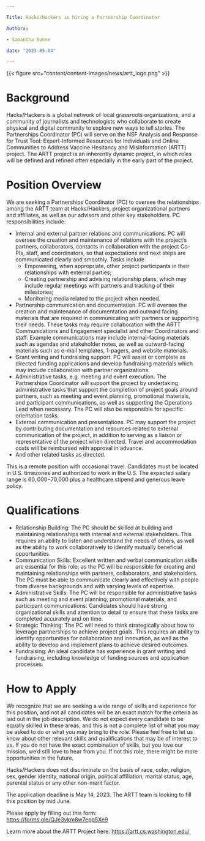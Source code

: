 ```yaml
---

Title: Hacks/Hackers is hiring a Partnership Coordinator

Authors: 

- Samantha Sunne

date: "2023-05-04" 

---
```


{{< figure src="content/content-images/news/artt_logo.png" >}}

# Background

Hacks/Hackers is a global network of local grassroots organizations, and a community of journalists and technologists who collaborate to create physical and digital community to explore new ways to tell stories. The Partnerships Coordinator (PC) will serve on the NSF Analysis and Response for Trust Tool: Expert-Informed Resources for Individuals and Online Communities to Address Vaccine Hesitancy and Misinformation (ARTT) project. The ARTT project is an inherently dynamic project, in which roles will be defined and refined often especially in the early part of the project. 

# Position Overview

We are seeking a Partnerships Coordinator (PC) to oversee the relationships among the ARTT team at Hacks/Hackers, project organizational partners and affiliates, as well as our advisors and other key stakeholders. PC responsibilities include:



* Internal and external partner relations and communications. PC will oversee the creation and maintenance of relations with the project’s partners, collaborators, contacts in collaboration with the project Co-PIs, staff, and coordinators, so that expectations and next steps are communicated clearly and smoothly. Tasks include
    * Empowering, when appropriate, other project participants in their relationships with external parties;
    * Creating partnership and advising relationship plans, which may include regular meetings with partners and tracking of their milestones;
    * Monitoring media related to the project when needed.
* Partnership communication and documentation. PC will oversee the creation and maintenance of documentation and outward facing materials that are required in  communicating with partners or supporting their needs. These tasks may require collaboration with the ARTT Communications and Engagement specialist and other Coordinators and staff. Example communications may include internal-facing materials such as agendas and stakeholder notes, as well as outward-facing materials such as e-mail templates, 1-pagers, and website materials.
* Grant writing and fundraising support. PC will assist or complete as directed funding applications and develop fundraising materials which may include collaboration with partner organizations.
* Administrative tasks, e.g. meeting and event execution.  The Partnerships Coordinator will support the project by undertaking administrative tasks that support the completion of project goals around partners, such as meeting and event planning, promotional materials, and participant communications, as well as supporting the Operations Lead when necessary. The PC will also be responsible for specific orientation tasks. 
* External communication and presentations. PC may support the project by contributing documentation and resources related to external communication of the project, in addition to serving as a liaison or representative of the project when directed. Travel and accommodation costs will be reimbursed with approval in advance.
* And other related tasks as directed.

This is a remote position with occasional travel. Candidates must be located in U.S. timezones and authorized to work in the U.S. The expected salary range is $60,000-$70,000 plus a healthcare stipend and generous leave policy. 

# Qualifications



* Relationship Building: The PC should be skilled at building and maintaining relationships with internal and external stakeholders. This requires an ability to listen and understand the needs of others, as well as the ability to work collaboratively to identify mutually beneficial opportunities.
* Communication Skills: Excellent written and verbal communication skills are essential for this role, as the PC will be responsible for creating and maintaining relationships with partners, collaborators, and stakeholders. The PC must be able to communicate clearly and effectively with people from diverse backgrounds and with varying levels of expertise.
* Administrative Skills: The PC will be responsible for administrative tasks such as meeting and event planning, promotional materials, and participant communications. Candidates should have strong organizational skills and attention to detail to ensure that these tasks are completed accurately and on time.
* Strategic Thinking: The PC will need to think strategically about how to leverage partnerships to achieve project goals. This requires an ability to identify opportunities for collaboration and innovation, as well as the ability to develop and implement plans to achieve desired outcomes.
* Fundraising: An ideal candidate has experience in grant writing and fundraising, including knowledge of funding sources and application processes.

# How to Apply

We recognize that we are seeking a wide range of skills and experience for this position, and not all candidates will be an exact match for the criteria as laid out in the job description. We do not expect every candidate to be equally skilled in these areas, and this is not a complete list of what you may be asked to do or what you may bring to the role. Please feel free to let us know about other relevant skills and qualifications that may be of interest to us. If you do not have the exact combination of skills, but you love our mission, we’d still love to hear from you. If not this role, there might be more opportunities in the future.

Hacks/Hackers does not discriminate on the basis of race, color, religion, sex, gender identity, national origin, political affiliation, marital status, age, parental status or any other non-merit factor.

The application deadline is May 14, 2023. The ARTT team is looking to fill this position by mid June.

Please apply by filling out this form: https://forms.gle/QJe3vkm8w7epp5Xe9

Learn more about the ARTT Project here: https://artt.cs.washington.edu/
